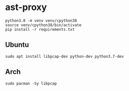 # ast-proxy

```
python3.8 -m venv venv/cpython38
source venv/cpython38/bin/activate
pip install -r requirements.txt
```
## Ubuntu
```
sudo apt install libpcap-dev python-dev python3.7-dev
```

## Arch
```
sudo pacman -Sy libpcap
```